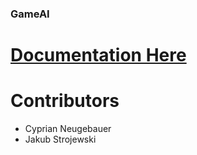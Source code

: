 ### GameAI

# [Documentation Here](Documentation.pdf)

# Contributors
 - Cyprian Neugebauer
 - Jakub Strojewski
